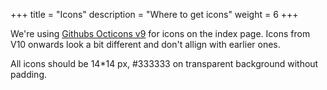 +++
title = "Icons"
description = "Where to get icons"
weight = 6
+++

We're using [Githubs Octicons v9](https://github.com/primer/octicons/releases/tag/v9.6.0) for icons on the index page.
Icons from V10 onwards look a bit different and don't allign with earlier ones.

All icons should be 14\*14 px, #333333 on transparent background without padding.
